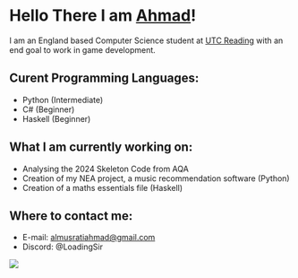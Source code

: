 # Hello There I am <a href = "https://www.linkedin.com/in/ahmad-almusrati/" target = "_blank">Ahmad<a>!

I am an England based Computer Science student at <a href = "https://www.utcreading.co.uk/" target= "_blank">UTC Reading<a> with an end goal to work in game development.

## Curent Programming Languages:
  - Python (Intermediate)
  - C# (Beginner)
  - Haskell (Beginner)

## What I am currently working on:
  - Analysing the 2024 Skeleton Code from AQA
  - Creation of my NEA project, a music recommendation software (Python)
  - Creation of a maths essentials file (Haskell)

## Where to contact me:
  - E-mail: almusratiahmad@gmail.com
  - Discord: @LoadingSir


![](https://komarev.com/ghpvc/?username=AhmadAlmusrati)  
